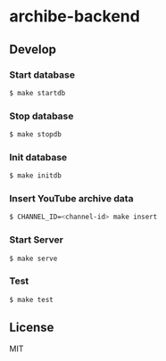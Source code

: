 # archibe-backend

## Develop

### Start database

```bash
$ make startdb
```

### Stop database

```bash
$ make stopdb
```

### Init database

```bash
$ make initdb
```

### Insert YouTube archive data

```bash
$ CHANNEL_ID=<channel-id> make insert
```

### Start Server

```bash
$ make serve
```

### Test

```bash
$ make test
```

## License

MIT
